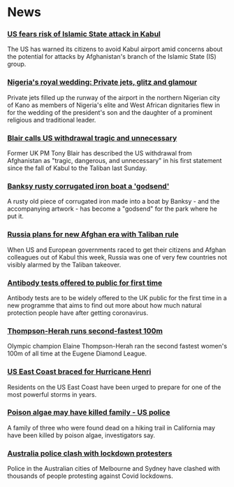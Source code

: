 # News
### [US fears risk of Islamic State attack in Kabul](https://www.bbc.com/news/world-asia-58293832)
The US has warned its citizens to avoid Kabul airport amid concerns about the potential for attacks by Afghanistan's branch of the Islamic State (IS) group.
### [Nigeria's royal wedding: Private jets, glitz and glamour](https://www.bbc.com/news/world-africa-58291132)
Private jets filled up the runway of the airport in the northern Nigerian city of Kano as members of Nigeria's elite and West African dignitaries flew in for the wedding of the president's son and the daughter of a prominent religious and traditional leader.
### [Blair calls US withdrawal tragic and unnecessary](https://www.bbc.com/news/uk-58295384)
Former UK PM Tony Blair has described the US withdrawal from Afghanistan as "tragic, dangerous, and unnecessary" in his first statement since the fall of Kabul to the Taliban last Sunday.
### [Banksy rusty corrugated iron boat a 'godsend'](https://www.bbc.com/news/uk-england-suffolk-58292229)
A rusty old piece of corrugated iron made into a boat by Banksy - and the accompanying artwork - has become a "godsend" for the park where he put it.
### [Russia plans for new Afghan era with Taliban rule](https://www.bbc.com/news/world-europe-58265934)
When US and European governments raced to get their citizens and Afghan colleagues out of Kabul this week, Russia was one of very few countries not visibly alarmed by the Taliban takeover.
### [Antibody tests offered to public for first time](https://www.bbc.com/news/uk-58293249)
Antibody tests are to be widely offered to the UK public for the first time in a new programme that aims to find out more about how much natural protection people have after getting coronavirus.
### [Thompson-Herah runs second-fastest 100m](https://www.bbc.com/sport/athletics/58295310)
Olympic champion Elaine Thompson-Herah ran the second fastest women's 100m of all time at the Eugene Diamond League.
### [US East Coast braced for Hurricane Henri](https://www.bbc.com/news/world-us-canada-58294809)
Residents on the US East Coast have been urged to prepare for one of the most powerful storms in years.
### [Poison algae may have killed family - US police](https://www.bbc.com/news/world-us-canada-58288482)
A family of three who were found dead on a hiking trail in California may have been killed by poison algae, investigators say.
### [Australia police clash with lockdown protesters](https://www.bbc.com/news/world-australia-58291873)
Police in the Australian cities of Melbourne and Sydney have clashed with thousands of people protesting against Covid lockdowns.

